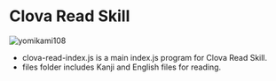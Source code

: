 # Clova Read Skill
![yomikami108](https://user-images.githubusercontent.com/10143987/46138578-35930080-c287-11e8-9943-ff192a9e2861.jpg)
- clova-read-index.js is a main index.js program for Clova Read Skill.
- files folder includes Kanji and English files for reading.
